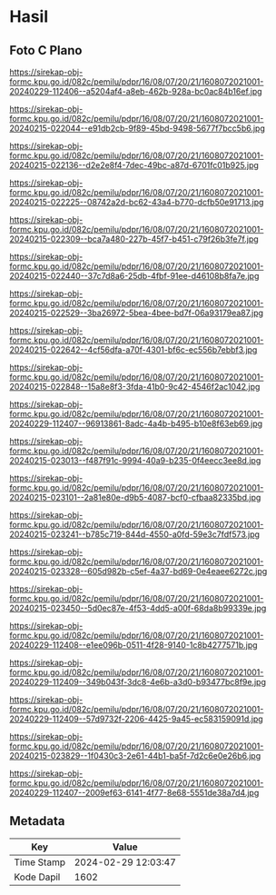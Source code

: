 # Hasil

## Foto C Plano

https://sirekap-obj-formc.kpu.go.id/082c/pemilu/pdpr/16/08/07/20/21/1608072021001-20240229-112406--a5204af4-a8eb-462b-928a-bc0ac84b16ef.jpg

https://sirekap-obj-formc.kpu.go.id/082c/pemilu/pdpr/16/08/07/20/21/1608072021001-20240215-022044--e91db2cb-9f89-45bd-9498-5677f7bcc5b6.jpg

https://sirekap-obj-formc.kpu.go.id/082c/pemilu/pdpr/16/08/07/20/21/1608072021001-20240215-022136--d2e2e8f4-7dec-49bc-a87d-6701fc01b925.jpg

https://sirekap-obj-formc.kpu.go.id/082c/pemilu/pdpr/16/08/07/20/21/1608072021001-20240215-022225--08742a2d-bc62-43a4-b770-dcfb50e91713.jpg

https://sirekap-obj-formc.kpu.go.id/082c/pemilu/pdpr/16/08/07/20/21/1608072021001-20240215-022309--bca7a480-227b-45f7-b451-c79f26b3fe7f.jpg

https://sirekap-obj-formc.kpu.go.id/082c/pemilu/pdpr/16/08/07/20/21/1608072021001-20240215-022440--37c7d8a6-25db-4fbf-91ee-d46108b8fa7e.jpg

https://sirekap-obj-formc.kpu.go.id/082c/pemilu/pdpr/16/08/07/20/21/1608072021001-20240215-022529--3ba26972-5bea-4bee-bd7f-06a93179ea87.jpg

https://sirekap-obj-formc.kpu.go.id/082c/pemilu/pdpr/16/08/07/20/21/1608072021001-20240215-022642--4cf56dfa-a70f-4301-bf6c-ec556b7ebbf3.jpg

https://sirekap-obj-formc.kpu.go.id/082c/pemilu/pdpr/16/08/07/20/21/1608072021001-20240215-022848--15a8e8f3-3fda-41b0-9c42-4546f2ac1042.jpg

https://sirekap-obj-formc.kpu.go.id/082c/pemilu/pdpr/16/08/07/20/21/1608072021001-20240229-112407--96913861-8adc-4a4b-b495-b10e8f63eb69.jpg

https://sirekap-obj-formc.kpu.go.id/082c/pemilu/pdpr/16/08/07/20/21/1608072021001-20240215-023013--f487f91c-9994-40a9-b235-0f4eecc3ee8d.jpg

https://sirekap-obj-formc.kpu.go.id/082c/pemilu/pdpr/16/08/07/20/21/1608072021001-20240215-023101--2a81e80e-d9b5-4087-bcf0-cfbaa82335bd.jpg

https://sirekap-obj-formc.kpu.go.id/082c/pemilu/pdpr/16/08/07/20/21/1608072021001-20240215-023241--b785c719-844d-4550-a0fd-59e3c7fdf573.jpg

https://sirekap-obj-formc.kpu.go.id/082c/pemilu/pdpr/16/08/07/20/21/1608072021001-20240215-023328--605d982b-c5ef-4a37-bd69-0e4eaee6272c.jpg

https://sirekap-obj-formc.kpu.go.id/082c/pemilu/pdpr/16/08/07/20/21/1608072021001-20240215-023450--5d0ec87e-4f53-4dd5-a00f-68da8b99339e.jpg

https://sirekap-obj-formc.kpu.go.id/082c/pemilu/pdpr/16/08/07/20/21/1608072021001-20240229-112408--e1ee096b-0511-4f28-9140-1c8b4277571b.jpg

https://sirekap-obj-formc.kpu.go.id/082c/pemilu/pdpr/16/08/07/20/21/1608072021001-20240229-112409--349b043f-3dc8-4e6b-a3d0-b93477bc8f9e.jpg

https://sirekap-obj-formc.kpu.go.id/082c/pemilu/pdpr/16/08/07/20/21/1608072021001-20240229-112409--57d9732f-2206-4425-9a45-ec583159091d.jpg

https://sirekap-obj-formc.kpu.go.id/082c/pemilu/pdpr/16/08/07/20/21/1608072021001-20240215-023829--1f0430c3-2e61-44b1-ba5f-7d2c6e0e26b6.jpg

https://sirekap-obj-formc.kpu.go.id/082c/pemilu/pdpr/16/08/07/20/21/1608072021001-20240229-112407--2009ef63-6141-4f77-8e68-5551de38a7d4.jpg


## Metadata

| Key        | Value               |
| ---------- | ------------------- |
| Time Stamp | 2024-02-29 12:03:47 |
| Kode Dapil | 1602                |



